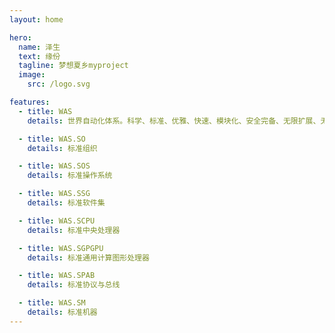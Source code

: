```yaml
---
layout: home

hero:
  name: 泽生
  text: 缘份
  tagline: 梦想夏乡myproject
  image:
    src: /logo.svg

features:
  - title: WAS
    details: 世界自动化体系。科学、标准、优雅、快速、模块化、安全完备、无限扩展、无限兼容，适用于任何生产生活需求，对参差不齐的生态一笔勾消

  - title: WAS.SO
    details: 标准组织

  - title: WAS.SOS
    details: 标准操作系统

  - title: WAS.SSG
    details: 标准软件集

  - title: WAS.SCPU
    details: 标准中央处理器

  - title: WAS.SGPGPU
    details: 标准通用计算图形处理器

  - title: WAS.SPAB
    details: 标准协议与总线

  - title: WAS.SM
    details: 标准机器
---
```

